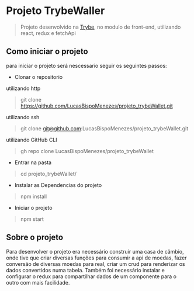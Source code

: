 # Projeto TrybeWaller
> Projeto desenvolvido na  [Trybe](https://www.betrybe.com/), no modulo de front-end, utilizando react, redux e fetchApi

## Como iniciar o projeto

para iniciar o projeto será nescessario seguir os seguintes passos: 

 - Clonar o repositorio

utilizando http
> git clone https://github.com/LucasBispoMenezes/projeto_trybeWallet.git

utilizando ssh
>git clone git@github.com:LucasBispoMenezes/projeto_trybeWallet.git

utilizando GitHub CLI

> gh repo clone LucasBispoMenezes/projeto_trybeWallet

- Entrar na pasta
> cd projeto_trybeWallet/

- Instalar as Dependencias do projeto

> npm install 

- Iniciar o projeto
> npm start

## Sobre o projeto

Para desenvolver o projeto era necessário construir uma casa de câmbio, onde tive que criar diversas funções para consumir a api de moedas, fazer conversão de diversas moedas para real, criar um crud para renderizar os dados convertidos numa tabela.
Também foi necessário instalar e configurar o redux para compartilhar dados de um componente para o outro com mais facilidade.
